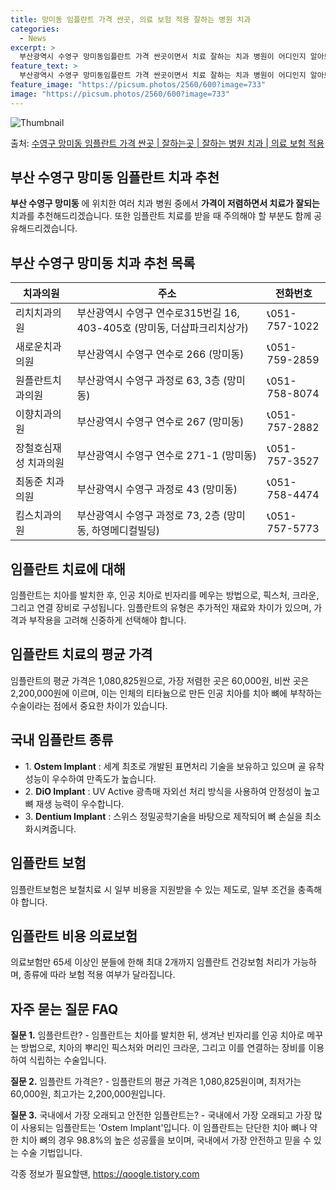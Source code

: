 ```yaml
---
title: 망미동 임플란트 가격 싼곳, 의료 보험 적용 잘하는 병원 치과
categories:
  - News
excerpt: >
  부산광역시 수영구 망미동임플란트 가격 싼곳이면서 치료 잘하는 치과 병원이 어디인지 알아보도록 하겠습니다. 부산광역시 수영구 망미동에 위치한 리치치과의원 새로운치과의원 원플란트치과의원 이향치과의원 장철호심재성 치과의원 최동준 치과의원 최동준치과의원 킴스치과의원 순서대로 안내 드리며, 임플란트 치료시 신경써야 할 부분 또한 같이 공유 드리겠습니다.2024년 임플란트 가격 살펴보기 👈 클릭임플란트 평균 가격리치치과의원표 내에 있는 전화 번호를 클릭 하시면 리치치과의원로 바로 전화 연결 됩니다.분류주소전화번호치과의원부산광역시 수영구 연수로315번길 16, 403-405호 (망미동, 더샵파크리치상가)📞051-757-1022로 전화하기리치치과의원 위치 확인하기 👈 클릭요일운영시간월요일1..
feature_text: >
  부산광역시 수영구 망미동임플란트 가격 싼곳이면서 치료 잘하는 치과 병원이 어디인지 알아보도록 하겠습니다. 부산광역시 수영구 망미동에 위치한 리치치과의원 새로운치과의원 원플란트치과의원 이향치과의원 장철호심재성 치과의원 최동준 치과의원 최동준치과의원 킴스치과의원 순서대로 안내 드리며, 임플란트 치료시 신경써야 할 부분 또한 같이 공유 드리겠습니다.2024년 임플란트 가격 살펴보기 👈 클릭임플란트 평균 가격리치치과의원표 내에 있는 전화 번호를 클릭 하시면 리치치과의원로 바로 전화 연결 됩니다.분류주소전화번호치과의원부산광역시 수영구 연수로315번길 16, 403-405호 (망미동, 더샵파크리치상가)📞051-757-1022로 전화하기리치치과의원 위치 확인하기 👈 클릭요일운영시간월요일1..
feature_image: "https://picsum.photos/2560/600?image=733"
image: "https://picsum.photos/2560/600?image=733"
---
```


![Thumbnail](https://img1.daumcdn.net/thumb/R800x0/?scode=mtistory2&fname=https%3A%2F%2Fblog.kakaocdn.net%2Fdn%2F0DMH7%2FbtsGZUKyViD%2FewGa9OMWebYyvOJqTL7JlK%2Fimg.webp)

<p>출처: <a href="https://qoogle.tistory.com/6608" rel="dofollow">수영구 망미동 임플란트 가격 싼곳 | 잘하는곳 | 잘하는 병원 치과 | 의료 보험 적용</a> </p>

## 부산 수영구 망미동 임플란트 치과 추천

**부산 수영구 망미동** 에 위치한 여러 치과 병원 중에서 **가격이 저렴하면서 치료가 잘되는** 치과를 추천해드리겠습니다. 또한 임플란트
치료를 받을 때 주의해야 할 부분도 함께 공유해드리겠습니다.

## 부산 수영구 망미동 치과 추천 목록

**치과의원** | **주소** | **전화번호**  
---|---|---  
리치치과의원 | 부산광역시 수영구 연수로315번길 16, 403-405호 (망미동, 더샵파크리치상가) | 📞051-757-1022  
새로운치과의원 | 부산광역시 수영구 연수로 266 (망미동) | 📞051-759-2859  
원플란트치과의원 | 부산광역시 수영구 과정로 63, 3층 (망미동) | 📞051-758-8074  
이향치과의원 | 부산광역시 수영구 연수로 267 (망미동) | 📞051-757-2882  
장철호심재성 치과의원 | 부산광역시 수영구 연수로 271-1 (망미동) | 📞051-757-3527  
최동준 치과의원 | 부산광역시 수영구 과정로 43 (망미동) | 📞051-758-4474  
킴스치과의원 | 부산광역시 수영구 과정로 73, 2층 (망미동, 하영메디컬빌딩) | 📞051-757-5773  
  
## 임플란트 치료에 대해

임플란트는 치아를 발치한 후, 인공 치아로 빈자리를 메우는 방법으로, 픽스처, 크라운, 그리고 연결 장비로 구성됩니다. 임플란트의 유형은
추가적인 재료와 차이가 있으며, 가격과 부작용을 고려해 신중하게 선택해야 합니다.

## 임플란트 치료의 평균 가격

임플란트의 평균 가격은 1,080,825원으로, 가장 저렴한 곳은 60,000원, 비싼 곳은 2,200,000원에 이르며, 이는 인체의
티타늄으로 만든 인공 치아를 치아 뼈에 부착하는 수술이라는 점에서 중요한 차이가 있습니다.

## 국내 임플란트 종류

  * 1\. **Ostem Implant** : 세계 최초로 개발된 표면처리 기술을 보유하고 있으며 골 유착 성능이 우수하여 만족도가 높습니다.
  * 2\. **DiO Implant** : UV Active 광촉매 자외선 처리 방식을 사용하여 안정성이 높고 뼈 재생 능력이 우수합니다.
  * 3\. **Dentium Implant** : 스위스 정밀공학기술을 바탕으로 제작되어 뼈 손실을 최소화시켜줍니다.

## 임플란트 보험

임플란트보험은 보철치료 시 일부 비용을 지원받을 수 있는 제도로, 일부 조건을 충족해야 합니다.

## 임플란트 비용 의료보험

의료보험만 65세 이상인 분들에 한해 최대 2개까지 임플란트 건강보험 처리가 가능하며, 종류에 따라 보험 적용 여부가 달라집니다.

## 자주 묻는 질문 FAQ

**질문 1.** 임플란트란? - 임플란트는 치아를 발치한 뒤, 생겨난 빈자리를 인공 치아로 메꾸는 방법으로, 치아의 뿌리인 픽스처와 머리인
크라운, 그리고 이를 연결하는 장비를 이용하여 식립하는 수술입니다.

**질문 2.** 임플란트 가격은? - 임플란트의 평균 가격은 1,080,825원이며, 최저가는 60,000원, 최고가는
2,200,000원입니다.

**질문 3.** 국내에서 가장 오래되고 안전한 임플란트는? - 국내에서 가장 오래되고 가장 많이 사용되는 임플란트는 'Ostem
Implant'입니다. 이 임플란트는 단단한 치아 뼈나 약한 치아 뼈의 경우 98.8%의 높은 성공률을 보이며, 국내에서 가장 안전하고 믿을
수 있는 수술 기법입니다.

 

각종 정보가 필요할땐, <a href="https://qoogle.tistory.com" rel="dofollow">https://qoogle.tistory.com</a>


